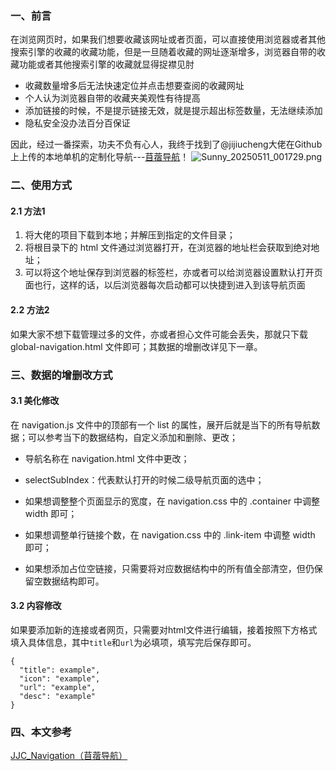 ### **一、前言**

在浏览网页时，如果我们想要收藏该网址或者页面，可以直接使用浏览器或者其他搜索引擎的收藏的收藏功能，但是一旦随着收藏的网址逐渐增多，浏览器自带的收藏功能或者其他搜索引擎的收藏就显得捉襟见肘

* 收藏数量增多后无法快速定位并点击想要查阅的收藏网址
* 个人认为浏览器自带的收藏夹美观性有待提高
* 添加链接的时候，不是提示链接无效，就是提示超出标签数量，无法继续添加
* 隐私安全没办法百分百保证

因此，经过一番探索，功夫不负有心人，我终于找到了@jijiucheng大佬在Github上上传的本地单机的定制化导航---[苜蓿导航](https://github.com/jijiucheng/JJC_Navigation)！
![Sunny_20250511_001729.png](https://cloudflare-imgbed-9xb.pages.dev/file/1746893945247_Sunny_20250511_001729.png)

### **二、使用方式**

#### 2.1 方法1

1. 将大佬的项目下载到本地；并解压到指定的文件目录；
2. 将根目录下的 html 文件通过浏览器打开，在浏览器的地址栏会获取到绝对地址；
3. 可以将这个地址保存到浏览器的标签栏，亦或者可以给浏览器设置默认打开页面也行，这样的话，以后浏览器每次启动都可以快捷到进入到该导航页面
   

#### 2.2 方法2
如果大家不想下载管理过多的文件，亦或者担心文件可能会丢失，那就只下载 global-navigation.html 文件即可；其数据的增删改详见下一章。

### **三、数据的增删改方式**

#### 3.1 美化修改

在 navigation.js 文件中的顶部有一个 list 的属性，展开后就是当下的所有导航数据；可以参考当下的数据结构，自定义添加和删除、更改；
* 导航名称在 navigation.html 文件中更改；

* selectSubIndex：代表默认打开的时候二级导航页面的选中；

* 如果想调整整个页面显示的宽度，在 navigation.css 中的 .container 中调整 width 即可；

* 如果想调整单行链接个数，在 navigation.css 中的 .link-item 中调整 width 即可；

* 如果想添加占位空链接，只需要将对应数据结构中的所有值全部清空，但仍保留空数据结构即可。

#### 3.2 内容修改
如果要添加新的连接或者网页，只需要对html文件进行编辑，接着按照下方格式填入具体信息，其中`title`和`url`为必填项，填写完后保存即可。
```
{
  "title": example",
  "icon": "example",
  "url": "example",
  "desc": "example"
}

```
### **四、本文参考**
[JJC_Navigation（苜蓿导航）](https://github.com/jijiucheng/JJC_Navigation)